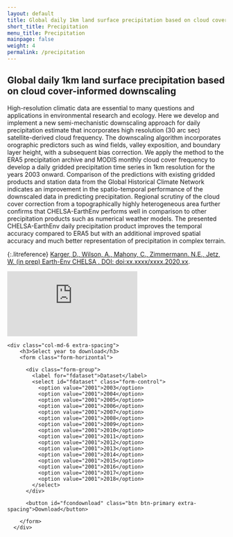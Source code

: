```yaml
---
layout: default
title: Global daily 1km land surface precipitation based on cloud cover-informed downscaling
short_title: Precipitation
menu_title: Precipitation
mainpage: false
weight: 4
permalink: /precipitation
---
```


Global daily 1km land surface precipitation based on cloud cover-informed downscaling
-------------------------------

High-resolution climatic data are essential to many questions and applications in 
environmental research and ecology. Here we develop and implement a new semi-mechanistic 
downscaling approach for daily precipitation estimate that incorporates high resolution 
(30 arc sec) satellite-derived cloud frequency. The downscaling algorithm incorporates 
orographic predictors such as wind fields, valley exposition, and boundary layer height, 
with a subsequent bias correction. We apply the method to the ERA5 precipitation archive 
and MODIS monthly cloud cover frequency to develop a daily gridded precipitation time series 
in 1km resolution for the years 2003 onward. Comparison of  the predictions with existing 
gridded products and station data from the Global Historical Climate Network indicates an 
improvement in the spatio-temporal performance of the downscaled data in predicting 
precipitation. Regional scrutiny of the cloud cover correction from a topographically 
highly heterogeneous area further confirms that CHELSA-EarthEnv performs well in 
comparison to other precipitation products such as numerical weather models. The 
presented CHELSA-EarthEnv daily precipitation product improves the temporal accuracy 
compared to ERA5 but with an additional improved spatial accuracy and much better 
representation of precipitation in complex terrain.

{:.litreference}
[Karger, D., Wilson, A., Mahony, C., Zimmermann. N.E., Jetz, W. (in prep) Earth-Env CHELSA . DOI: doi:xx.xxxx/xxxx.2020.xx](http://www.earthenv.org/).

<!--
{::options parse_block_html="true" /}
-->

<iframe class="mapframe_right"
      src="https://earthenv-dot-map-of-life.appspot.com/3/0.000/0.000?collections=topographyv2&layers="
      name="map" frameborder="0"
      allowfullscreen="true"></iframe>


  <div class="col-md-12 extra-spacing">
    
    <div class="col-md-6 extra-spacing">
        <h3>Select year to download</h3>
        <form class="form-horizontal">

          <div class="form-group">
            <label for="fdataset">Dataset</label>
            <select id="fdataset" class="form-control">
              <option value="2001">2003</option>
              <option value="2001">2004</option>
              <option value="2001">2005</option>
              <option value="2001">2006</option>
              <option value="2001">2007</option>
              <option value="2001">2008</option>
              <option value="2001">2009</option>
              <option value="2001">2010</option>
              <option value="2001">2011</option>
              <option value="2001">2012</option>
              <option value="2001">2013</option>
              <option value="2001">2014</option>
              <option value="2001">2015</option>
              <option value="2001">2016</option>
              <option value="2001">2017</option>
              <option value="2001">2018</option>
            </select>       
          </div>

          <button id="fcondownload" class="btn btn-primary extra-spacing">Download</button>

        </form>
      </div>    

  </div>
  

<!--
<div class="row">
<div class="col-md-12">

{:.table .table-bordered .table-striped .table-hover .table-condensed .datalayers .extra-spacing}
Dataset | Download 1KM | Download 5KM | Download 10KM | Download 50KM | Download 100KM | Preview
-- | -- | -- | --  {% for dataset in site.data.topography_files_full2 %}
{{ dataset.title }} | [Download GMTED 1KM GeoTIFF](http://data.earthenv.org/topography/{{ dataset.GMTED1km }}.tif){:.btn .btn-primary .btn-xs .extra-spacing}{% if dataset.SRTM1km %}[Download SRTM 1KM GeoTIFF](http://data.earthenv.org/topography/{{ dataset.SRTM1km }}.tif){:.btn .btn-default .btn-xs .extra-spacing}{% endif %} | [Download GMTED 5KM GeoTIFF](http://data.earthenv.org/topography/{{ dataset.GMTED5km }}.tif){:.btn .btn-primary .btn-xs .extra-spacing}{% if dataset.SRTM5km %}[Download SRTM 5KM GeoTIFF](http://data.earthenv.org/topography/{{ dataset.SRTM5km }}.tif){:.btn .btn-default .btn-xs .extra-spacing}{% endif %} | [Download GMTED 10KM GeoTIFF](http://data.earthenv.org/topography/{{ dataset.GMTED10km }}.tif){:.btn .btn-primary .btn-xs .extra-spacing}{% if dataset.SRTM10km %}[Download SRTM 10KM GeoTIFF](http://data.earthenv.org/topography/{{ dataset.SRTM10km }}.tif){:.btn .btn-default .btn-xs .extra-spacing}{% endif %} | [Download GMTED 50KM GeoTIFF](http://data.earthenv.org/topography/{{ dataset.GMTED50km }}.tif){:.btn .btn-primary .btn-xs .extra-spacing}{% if dataset.SRTM50km %}[Download SRTM 50KM GeoTIFF](http://data.earthenv.org/topography/{{ dataset.SRTM50km }}.tif){:.btn .btn-default .btn-xs .extra-spacing}{% endif %} | [Download GMTED 100KM GeoTIFF](http://data.earthenv.org/topography/{{ dataset.GMTED100km }}.tif){:.btn .btn-primary .btn-xs .extra-spacing}{% if dataset.SRTM100km %}[Download SRTM 100KM GeoTIFF](http://data.earthenv.org/topography/{{ dataset.SRTM100km }}.tif){:.btn .btn-default .btn-xs .extra-spacing}{% endif %} | ![{{ dataset.title }} preview](/images/topography_previews/{{ dataset.GMTED10km }}.png "{{ dataset.title }} preview"){:.center-block} {% endfor %}

</div>
</div>
-->


<script type="text/javascript">

  var base_url = 'https://data.earthenv.org/topography/';

  // continuous downloads
  $('#fcondownload').click(function() {
    var fdv = $('#fdataset').val();
    var frv = $('#fres').val();
    var fav = $('#faggr').val();
    var fsv = $('#fsrc').val();
    var fav2 = (fdv == 'elevation') ? fav : 'md';
    var url = base_url + fdv + '_' + frv + fav + '_' + fsv + ((fsv=='SRTM')?'':fav2) + '.tif';
    window.open(url);

    return false;
  });

  // categorical downloads
  $('#fcatdownload').click(function() {
    var fdv = $('#fcatdataset').val();
    var frv = $('#fcatres').val();
    var url = base_url + fdv.replace('{KM}', frv) + '.tif';
    window.open(url);

    return false;
  });  

  // hide the SRTM option for some continuous datasets
  $('#fdataset').change(function() {
    if ( $(this)[0].selectedIndex > 9 ) {
      // disable the SRTM option
      $('#fsrc option:contains("SRTM")').prop('disabled', 'disabled');

      // change the value to GMTED
      $('#fsrc option:first').prop('selected', true);
    } else {
      $('#fsrc option:contains("SRTM")').prop('disabled', '');
    }
  });
</script>
